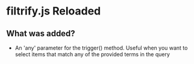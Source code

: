 # filtrify.js Reloaded


## What was added?

- An 'any' parameter for the trigger() method. Useful when you want to select items that match any of the provided terms in the query
